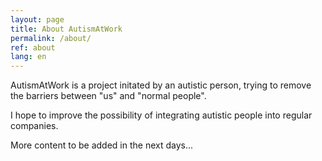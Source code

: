 ```yaml
---
layout: page
title: About AutismAtWork
permalink: /about/
ref: about
lang: en
---
```


AutismAtWork is a project initated by an autistic person, trying to remove the 
barriers between "us" and "normal people".

I hope to improve the possibility of integrating autistic people into regular companies.

More content to be added in the next days...